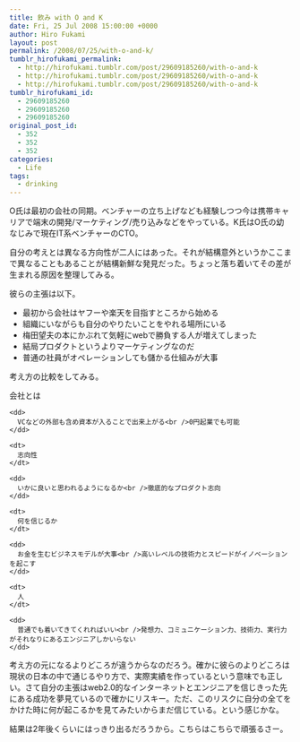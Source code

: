 ```yaml
---
title: 飲み with O and K
date: Fri, 25 Jul 2008 15:00:00 +0000
author: Hiro Fukami
layout: post
permalink: /2008/07/25/with-o-and-k/
tumblr_hirofukami_permalink:
  - http://hirofukami.tumblr.com/post/29609185260/with-o-and-k
  - http://hirofukami.tumblr.com/post/29609185260/with-o-and-k
  - http://hirofukami.tumblr.com/post/29609185260/with-o-and-k
tumblr_hirofukami_id:
  - 29609185260
  - 29609185260
  - 29609185260
original_post_id:
  - 352
  - 352
  - 352
categories:
  - Life
tags:
  - drinking
---
```

<div class="section">
  <p>
    O氏は最初の会社の同期。ベンチャーの立ち上げなども経験しつつ今は携帯キャリアで端末の開発/マーケティング/売り込みなどをやっている。K氏はO氏の幼なじみで現在IT系ベンチャーのCTO。
  </p>
  
  <p>
    自分の考えとは異なる方向性が二人にはあった。それが結構意外というかここまで異なることもあることが結構新鮮な発見だった。ちょっと落ち着いてその差が生まれる原因を整理してみる。
  </p>
  
  <p>
    彼らの主張は以下。
  </p>
  
  <ul>
    <li>
      最初から会社はヤフーや楽天を目指すところから始める
    </li>
    <li>
      組織にいながらも自分のやりたいことをやれる場所にいる
    </li>
    <li>
      梅田望夫の本にかぶれて気軽にwebで勝負する人が増えてしまった
    </li>
    <li>
      結局プロダクトというよりマーケティングなのだ
    </li>
    <li>
      普通の社員がオペレーションしても儲かる仕組みが大事
    </li>
  </ul>
  
  <p>
    考え方の比較をしてみる。
  </p>
  
  <dl>
    <dt>
      会社とは
    </dt>
    
    <dd>
      VCなどの外部も含め資本が入ることで出来上がる<br />0円起業でも可能
    </dd>
    
    <dt>
      志向性
    </dt>
    
    <dd>
      いかに良いと思われるようになるか<br />徹底的なプロダクト志向
    </dd>
    
    <dt>
      何を信じるか
    </dt>
    
    <dd>
      お金を生むビジネスモデルが大事<br />高いレベルの技術力とスピードがイノベーションを起こす
    </dd>
    
    <dt>
      人
    </dt>
    
    <dd>
      普通でも着いてきてくれればいい<br />発想力、コミュニケーション力、技術力、実行力がそれなりにあるエンジニアしかいらない
    </dd>
  </dl>
  
  <p>
    考え方の元になるよりどころが違うからなのだろう。確かに彼らのよりどころは現状の日本の中で通じるやり方で、実際実績を作っているという意味でも正しい。さて自分の主張はweb2.0的なインターネットとエンジニアを信じきった先にある成功を夢見ているので確かにリスキー。ただ、このリスクに自分の全てをかけた時に何が起こるかを見てみたいからまだ信じている。という感じかな。
  </p>
  
  <p>
    結果は2年後くらいにはっきり出るだろうから。こちらはこちらで頑張るさー。
  </p>
</div>